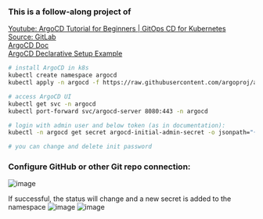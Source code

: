 ### This is a follow-along project of 

[Youtube: ArgoCD Tutorial for Beginners | GitOps CD for Kubernetes](https://www.youtube.com/watch?v=MeU5_k9ssrs)<br />
[Source: GitLab](https://gitlab.com/nanuchi/argocd-app-config)<br />
[ArgoCD Doc](https://argo-cd.readthedocs.io/en/stable/getting_started/)<br />
[ArgoCD Declarative Setup Example](https://argo-cd.readthedocs.io/en/stable/getting_started/)<br />

```bash
# install ArgoCD in k8s
kubectl create namespace argocd
kubectl apply -n argocd -f https://raw.githubusercontent.com/argoproj/argo-cd/stable/manifests/install.yaml

# access ArgoCD UI
kubectl get svc -n argocd
kubectl port-forward svc/argocd-server 8080:443 -n argocd

# login with admin user and below token (as in documentation):
kubectl -n argocd get secret argocd-initial-admin-secret -o jsonpath="{.data.password}" | base64 --decode && echo

# you can change and delete init password
```

### Configure GitHub or other Git repo connection:
![image](https://github.com/phl6/argocd-config-demo/assets/43781029/4b9875b3-a333-4822-8fd1-d51c4a3c5453)

If successful, the status will change and a new secret is added to the namespace
![image](https://github.com/phl6/argocd-config-demo/assets/43781029/d7401a2a-4599-4d21-96af-c04524207d96)
![image](https://github.com/phl6/argocd-config-demo/assets/43781029/e1397847-9022-4497-8b7a-5bd05c583937)
